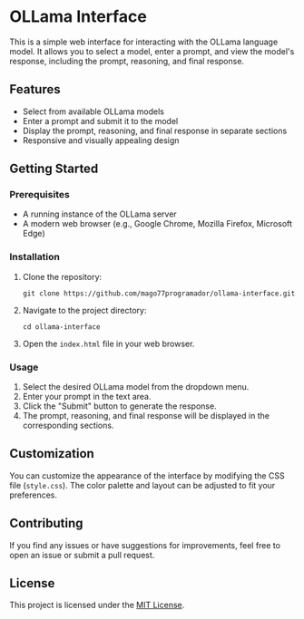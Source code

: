 # OLLama Interface

This is a simple web interface for interacting with the OLLama language model. It allows you to select a model, enter a prompt, and view the model's response, including the prompt, reasoning, and final response.

## Features

- Select from available OLLama models
- Enter a prompt and submit it to the model
- Display the prompt, reasoning, and final response in separate sections
- Responsive and visually appealing design

## Getting Started

### Prerequisites

- A running instance of the OLLama server
- A modern web browser (e.g., Google Chrome, Mozilla Firefox, Microsoft Edge)

### Installation

1. Clone the repository:

   ```
   git clone https://github.com/mago77programador/ollama-interface.git
   ```

2. Navigate to the project directory:

   ```
   cd ollama-interface
   ```

3. Open the `index.html` file in your web browser.

### Usage

1. Select the desired OLLama model from the dropdown menu.
2. Enter your prompt in the text area.
3. Click the "Submit" button to generate the response.
4. The prompt, reasoning, and final response will be displayed in the corresponding sections.

## Customization

You can customize the appearance of the interface by modifying the CSS file (`style.css`). The color palette and layout can be adjusted to fit your preferences.

## Contributing

If you find any issues or have suggestions for improvements, feel free to open an issue or submit a pull request.

## License

This project is licensed under the [MIT License](LICENSE).